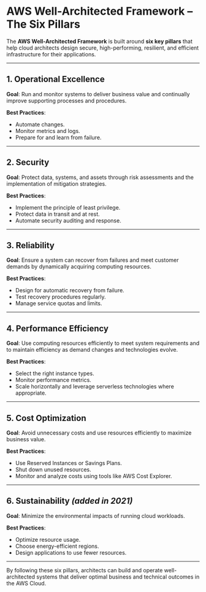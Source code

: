 # AWS Well-Architected Framework – The Six Pillars

The **AWS Well-Architected Framework** is built around **six key pillars** that help cloud architects design secure, high-performing, resilient, and efficient infrastructure for their applications.

---

## 1. **Operational Excellence**

**Goal**: Run and monitor systems to deliver business value and continually improve supporting processes and procedures.

**Best Practices**:
- Automate changes.
- Monitor metrics and logs.
- Prepare for and learn from failure.

---

## 2. **Security**

**Goal**: Protect data, systems, and assets through risk assessments and the implementation of mitigation strategies.

**Best Practices**:
- Implement the principle of least privilege.
- Protect data in transit and at rest.
- Automate security auditing and response.

---

## 3. **Reliability**

**Goal**: Ensure a system can recover from failures and meet customer demands by dynamically acquiring computing resources.

**Best Practices**:
- Design for automatic recovery from failure.
- Test recovery procedures regularly.
- Manage service quotas and limits.

---

## 4. **Performance Efficiency**

**Goal**: Use computing resources efficiently to meet system requirements and to maintain efficiency as demand changes and technologies evolve.

**Best Practices**:
- Select the right instance types.
- Monitor performance metrics.
- Scale horizontally and leverage serverless technologies where appropriate.

---

## 5. **Cost Optimization**

**Goal**: Avoid unnecessary costs and use resources efficiently to maximize business value.

**Best Practices**:
- Use Reserved Instances or Savings Plans.
- Shut down unused resources.
- Monitor and analyze costs using tools like AWS Cost Explorer.

---

## 6. **Sustainability** *(added in 2021)*

**Goal**: Minimize the environmental impacts of running cloud workloads.

**Best Practices**:
- Optimize resource usage.
- Choose energy-efficient regions.
- Design applications to use fewer resources.

---

By following these six pillars, architects can build and operate well-architected systems that deliver optimal business and technical outcomes in the AWS Cloud.
